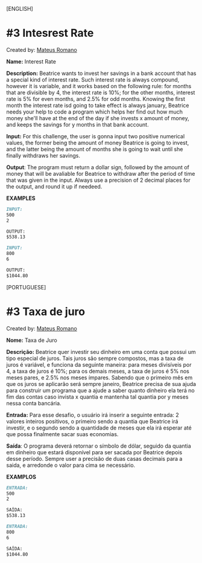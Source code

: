 [ENGLISH]

# #3 Intesrest Rate
Created by: [Mateus Romano](https://github.com/MRSS02)

**Name:** Interest Rate

**Description:** Beatrice wants to invest her savings in a bank account that has a special kind of interest rate. Such interest rate is always compound, however it is variable, and it works based on the following rule: for months that are divisible by 4, the interest rate is 10%; for the other months, interest rate is 5% for even months, and 2.5% for odd months. Knowing the first month the interest rate isd going to take effect is always january, Beatrice needs your help to code a program which helps her find out how much money she'll have at the end of the day if she invests x amount of money, and keeps the savings for y months in that bank account.

**Input:** For this challenge, the user is gonna input two positive numerical values, the former being the amount of money Beatrice is going to invest, and the latter being the amount of months she is going to wait until she finally withdraws her savings.

**Output**: The program must return a dollar sign, followed by the amount of money that will be avaliable for Beatrice to withdraw after the period of time that was given in the input. Always use a precision of 2 decimal places for the output, and round it up if needeed.

**EXAMPLES**

```md
INPUT:
500
2

OUTPUT:
$538.13
```

```md
INPUT:
800
6

OUTPUT:
$1044.80
```

[PORTUGUESE]

# #3 Taxa de juro
Created by: [Mateus Romano](https://github.com/MRSS02)

**Nome:** Taxa de Juro

**Descrição:** Beatrice quer investir seu dinheiro em uma conta que possui um tipo especial de juros. Tais juros são sempre compostos, mas a taxa de juros é variável, e funciona da seguinte maneira: para meses divisíveis por 4, a taxa de juros é 10%; para os demais meses, a taxa de juros é 5% nos meses pares, e 2.5% nos meses ímpares. Sabendo que o primeiro mês em que os juros se aplicarão será sempre janeiro, Beatrice precisa de sua ajuda para construir um programa que a ajude a saber quanto dinheiro ela terá no fim das contas caso invista x quantia e mantenha tal quantia por y meses nessa conta bancária.

**Entrada:** Para esse desafio, o usuário irá inserir a seguinte entrada: 2 valores inteiros positivos, o primeiro sendo a quantia que Beatrice irá investir, e o segundo sendo a quantidade de meses que ela irá esperar até que possa finalmente sacar suas economias.

**Saída**: O programa deverá retornar o símbolo de dólar, seguido da quantia em dinheiro que estará disponível para ser sacada por Beatrice depois desse período. Sempre user a precisão de duas casas decimais para a saida, e arredonde o valor para cima se necessário.

**EXAMPLOS**

```md
ENTRADA:
500
2

SAÍDA:
$538.13
```

```md
ENTRADA:
800
6

SAÍDA:
$1044.80
```
